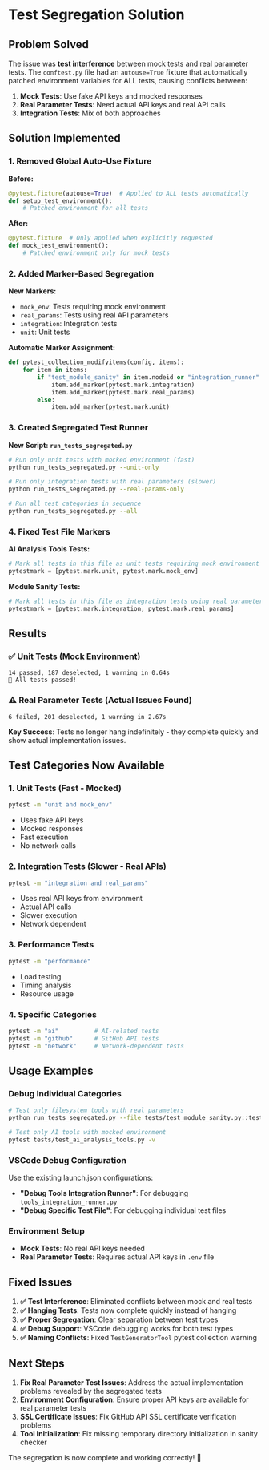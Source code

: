 # Test Segregation Solution

## Problem Solved

The issue was **test interference** between mock tests and real parameter tests. The `conftest.py` file had an `autouse=True` fixture that automatically patched environment variables for ALL tests, causing conflicts between:

1. **Mock Tests**: Use fake API keys and mocked responses
2. **Real Parameter Tests**: Need actual API keys and real API calls  
3. **Integration Tests**: Mix of both approaches

## Solution Implemented

### 1. Removed Global Auto-Use Fixture

**Before:**
```python
@pytest.fixture(autouse=True)  # Applied to ALL tests automatically
def setup_test_environment():
    # Patched environment for all tests
```

**After:**
```python
@pytest.fixture  # Only applied when explicitly requested
def mock_test_environment():
    # Patched environment only for mock tests
```

### 2. Added Marker-Based Segregation

**New Markers:**
- `mock_env`: Tests requiring mock environment
- `real_params`: Tests using real API parameters
- `integration`: Integration tests
- `unit`: Unit tests

**Automatic Marker Assignment:**
```python
def pytest_collection_modifyitems(config, items):
    for item in items:
        if "test_module_sanity" in item.nodeid or "integration_runner" in item.nodeid:
            item.add_marker(pytest.mark.integration)
            item.add_marker(pytest.mark.real_params)
        else:
            item.add_marker(pytest.mark.unit)
```

### 3. Created Segregated Test Runner

**New Script: `run_tests_segregated.py`**

```bash
# Run only unit tests with mocked environment (fast)
python run_tests_segregated.py --unit-only

# Run only integration tests with real parameters (slower)
python run_tests_segregated.py --real-params-only

# Run all test categories in sequence
python run_tests_segregated.py --all
```

### 4. Fixed Test File Markers

**AI Analysis Tools Tests:**
```python
# Mark all tests in this file as unit tests requiring mock environment
pytestmark = [pytest.mark.unit, pytest.mark.mock_env]
```

**Module Sanity Tests:**
```python
# Mark all tests in this file as integration tests using real parameters
pytestmark = [pytest.mark.integration, pytest.mark.real_params]
```

## Results

### ✅ Unit Tests (Mock Environment)
```
14 passed, 187 deselected, 1 warning in 0.64s
🎉 All tests passed!
```

### ⚠️ Real Parameter Tests (Actual Issues Found)
```
6 failed, 201 deselected, 1 warning in 2.67s
```

**Key Success**: Tests no longer hang indefinitely - they complete quickly and show actual implementation issues.

## Test Categories Now Available

### 1. Unit Tests (Fast - Mocked)
```bash
pytest -m "unit and mock_env"
```
- Uses fake API keys
- Mocked responses
- Fast execution
- No network calls

### 2. Integration Tests (Slower - Real APIs)
```bash
pytest -m "integration and real_params"
```
- Uses real API keys from environment
- Actual API calls
- Slower execution
- Network dependent

### 3. Performance Tests
```bash
pytest -m "performance"
```
- Load testing
- Timing analysis
- Resource usage

### 4. Specific Categories
```bash
pytest -m "ai"          # AI-related tests
pytest -m "github"      # GitHub API tests
pytest -m "network"     # Network-dependent tests
```

## Usage Examples

### Debug Individual Categories
```bash
# Test only filesystem tools with real parameters
python run_tests_segregated.py --file tests/test_module_sanity.py::test_filesystem_tools_sanity

# Test only AI tools with mocked environment
pytest tests/test_ai_analysis_tools.py -v
```

### VSCode Debug Configuration
Use the existing launch.json configurations:
- **"Debug Tools Integration Runner"**: For debugging `tools_integration_runner.py`
- **"Debug Specific Test File"**: For debugging individual test files

### Environment Setup
- **Mock Tests**: No real API keys needed
- **Real Parameter Tests**: Requires actual API keys in `.env` file

## Fixed Issues

1. **✅ Test Interference**: Eliminated conflicts between mock and real tests
2. **✅ Hanging Tests**: Tests now complete quickly instead of hanging
3. **✅ Proper Segregation**: Clear separation between test types
4. **✅ Debug Support**: VSCode debugging works for both test types
5. **✅ Naming Conflicts**: Fixed `TestGeneratorTool` pytest collection warning

## Next Steps

1. **Fix Real Parameter Test Issues**: Address the actual implementation problems revealed by the segregated tests
2. **Environment Configuration**: Ensure proper API keys are available for real parameter tests
3. **SSL Certificate Issues**: Fix GitHub API SSL certificate verification problems
4. **Tool Initialization**: Fix missing temporary directory initialization in sanity checker

The segregation is now complete and working correctly! 🎉
